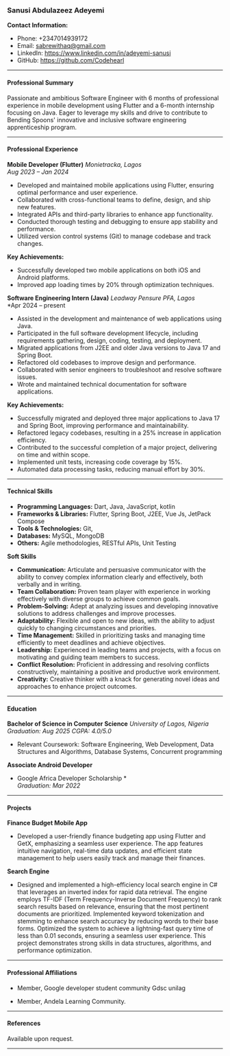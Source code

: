 ### Sanusi Abdulazeez Adeyemi 
**Contact Information:**
- Phone: +2347014939172
- Email: sabrewithaq@gmail.com
- LinkedIn: https://www.linkedin.com/in/adeyemi-sanusi
- GitHub: https://github.com/Codehearl

---

#### **Professional Summary**

Passionate and ambitious Software Engineer with 6 months of professional experience in mobile development using Flutter and a 6-month internship focusing on Java. Eager to leverage my skills and drive to contribute to Bending Spoons' innovative and inclusive software engineering apprenticeship program.

---

#### **Professional Experience**

**Mobile Developer (Flutter)**
*Monietracka,  Lagos*  
*Aug 2023 – Jan 2024*

- Developed and maintained mobile applications using Flutter, ensuring optimal performance and user experience.
- Collaborated with cross-functional teams to define, design, and ship new features.
- Integrated APIs and third-party libraries to enhance app functionality.
- Conducted thorough testing and debugging to ensure app stability and performance.
- Utilized version control systems (Git) to manage codebase and track changes.

**Key Achievements:**
- Successfully developed two mobile applications on both iOS and Android platforms.
- Improved app loading times by 20% through optimization techniques.


**Software Engineering Intern (Java)**
*Leadway Pensure PFA, Lagos*  
*Apr 2024 – present

- Assisted in the development and maintenance of web applications using Java.
- Participated in the full software development lifecycle, including requirements gathering, design, coding, testing, and deployment.
- Migrated applications from J2EE and older Java versions to Java 17 and Spring Boot.
- Refactored old codebases to improve design and performance.
- Collaborated with senior engineers to troubleshoot and resolve software issues.
- Wrote and maintained technical documentation for software applications.

**Key Achievements:**
- Successfully migrated and deployed three major applications to Java 17 and Spring Boot, improving performance and maintainability.
- Refactored legacy codebases, resulting in a 25% increase in application efficiency.
- Contributed to the successful completion of a major project, delivering on time and within scope.
- Implemented unit tests, increasing code coverage by 15%.
- Automated data processing tasks, reducing manual effort by 30%.

---

#### **Technical Skills**

- **Programming Languages:** Dart, Java, JavaScript, kotlin
- **Frameworks & Libraries:** Flutter, Spring Boot, J2EE, Vue Js, JetPack Compose
- **Tools & Technologies:** Git, 
- **Databases:** MySQL, MongoDB
- **Others:** Agile methodologies, RESTful APIs, Unit Testing
  
**Soft Skills**

- **Communication:** Articulate and persuasive communicator with the ability to convey complex information clearly and effectively, both verbally and in writing.
- **Team Collaboration:** Proven team player with experience in working effectively with diverse groups to achieve common goals.
- **Problem-Solving:** Adept at analyzing issues and developing innovative solutions to address challenges and improve processes.
- **Adaptability:** Flexible and open to new ideas, with the ability to adjust quickly to changing circumstances and priorities.
- **Time Management:** Skilled in prioritizing tasks and managing time efficiently to meet deadlines and achieve objectives.
- **Leadership:** Experienced in leading teams and projects, with a focus on motivating and guiding team members to success.
- **Conflict Resolution:** Proficient in addressing and resolving conflicts constructively, maintaining a positive and productive work environment.
- **Creativity:** Creative thinker with a knack for generating novel ideas and approaches to enhance project outcomes.

---

#### **Education**

**Bachelor of Science in Computer Science**
*University of Lagos, Nigeria*  
*Graduation: Aug 2025*
*CGPA: 4.0/5.0*
- Relevant Coursework: Software Engineering, Web Development, Data Structures and Algorithms, Database Systems, Concurrent programming
  
**Associate Android Developer**
* Google Africa Developer Scholarship *  
*Graduation: Mar 2022*
---

#### **Projects**

**Finance Budget Mobile App**  
- Developed a user-friendly finance budgeting app using Flutter and GetX, emphasizing a seamless user experience. The app features intuitive navigation, real-time data updates, and efficient state management to help users easily track and manage their finances. 
 
**Search Engine**
- Designed and implemented a high-efficiency local search engine in C# that leverages an inverted index for rapid data retrieval. The engine employs TF-IDF (Term Frequency-Inverse Document Frequency) to rank search results based on relevance, ensuring that the most pertinent documents are prioritized. Implemented keyword tokenization and stemming to enhance search accuracy by reducing words to their base forms. Optimized the system to achieve a lightning-fast query time of less than 0.01 seconds, ensuring a seamless user experience. This project demonstrates strong skills in data structures, algorithms, and performance optimization.



---

#### **Professional Affiliations**

- Member, Google developer student community Gdsc unilag

- Member, Andela Learning Community.

---

#### **References**

Available upon request.

---
